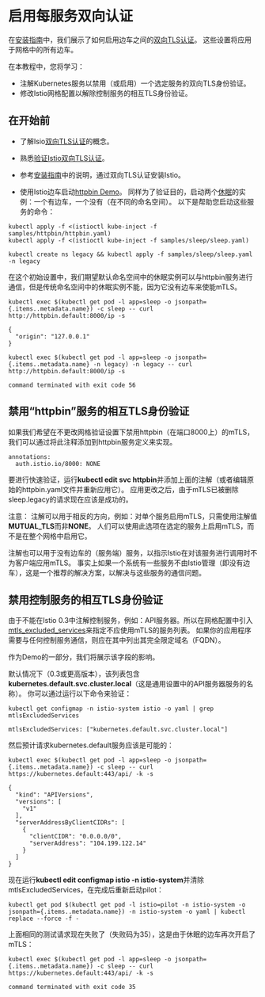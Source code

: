 # 启用每服务双向认证

在[安装指南](../../setup/install-kubernetes.md)中，我们展示了如何启用边车之间的[双向TLS认证](../../concepts/security/mutual-tls.md)。 这些设置将应用于网格中的所有边车。

在本教程中，您将学习：

* 注解Kubernetes服务以禁用（或启用）一个选定服务的双向TLS身份验证。
* 修改Istio网格配置以解除控制服务的相互TLS身份验证。

## 在开始前

* 了解Isio[双向TLS认证](../../concepts/security/mutual-tls.md)的概念。

* 熟悉[验证Istio双向TLS认证](./mutual-tls.md)。

* 参考[安装指南](../../setup/kubernetes/index.md)中的说明，通过双向TLS认证安装Istio。

* 使用Istio边车启动[httpbin Demo](https://github.com/istio/istio/tree/master/samples/httpbin)。 同样为了验证目的，启动两个[休眠](https://github.com/istio/istio/tree/master/samples/sleep)的实例：一个有边车，一个没有（在不同的命名空间）。 以下是帮助您启动这些服务的命令：


```
kubectl apply -f <(istioctl kube-inject -f samples/httpbin/httpbin.yaml)
kubectl apply -f <(istioctl kube-inject -f samples/sleep/sleep.yaml)

kubectl create ns legacy && kubectl apply -f samples/sleep/sleep.yaml -n legacy
```

在这个初始设置中，我们期望默认命名空间中的休眠实例可以与httpbin服务进行通信，但是传统命名空间中的休眠实例不能，因为它没有边车来使能mTLS。


```
kubectl exec $(kubectl get pod -l app=sleep -o jsonpath={.items..metadata.name}) -c sleep -- curl http://httpbin.default:8000/ip -s
```


```
{
  "origin": "127.0.0.1"
}
```


```
kubectl exec $(kubectl get pod -l app=sleep -o jsonpath={.items..metadata.name} -n legacy) -n legacy -- curl http://httpbin.default:8000/ip -s
```


```
command terminated with exit code 56
```

## 禁用“httpbin”服务的相互TLS身份验证

如果我们希望在不更改网格验证设置下禁用httpbin（在端口8000上）的mTLS，我们可以通过将此注释添加到httpbin服务定义来实现。


```
annotations:
  auth.istio.io/8000: NONE
```

要进行快速验证，运行**kubectl edit svc httpbin**并添加上面的注解（或者编辑原始的httpbin.yaml文件并重新应用它）。 应用更改之后，由于mTLS已被删除sleep.legacy的请求现在应该是成功的。

注意：
注解可以用于相反的方向，例如：对单个服务启用mTLS，只需使用注解值**MUTUAL_TLS**而非**NONE**。 人们可以使用此选项在选定的服务上启用mTLS，而不是在整个网格中启用它。

注解也可以用于没有边车的（服务端）服务，以指示Istio在对该服务进行调用时不为客户端应用mTLS。 事实上如果一个系统有一些服务不由Istio管理（即没有边车），这是一个推荐的解决方案，以解决与这些服务的通信问题。

## 禁用控制服务的相互TLS身份验证
由于不能在Istio 0.3中注解控制服务，例如：API服务器。所以在网格配置中引入[mtls_excluded_services](https://github.com/istio/api/blob/master/mesh/v1alpha1/config.proto#L200:19)来指定不应使用mTLS的服务列表。 如果你的应用程序需要与任何控制服务通信，则应在其中列出其完全限定域名（FQDN）。

作为Demo的一部分，我们将展示该字段的影响。

默认情况下（0.3或更高版本），该列表包含**kubernetes.default.svc.cluster.local**（这是通用设置中的API服务器服务的名称）。 你可以通过运行以下命令来验证：


```
kubectl get configmap -n istio-system istio -o yaml | grep mtlsExcludedServices
```


```
mtlsExcludedServices: ["kubernetes.default.svc.cluster.local"]
```

然后预计请求kubernetes.default服务应该是可能的：


```
kubectl exec $(kubectl get pod -l app=sleep -o jsonpath={.items..metadata.name}) -c sleep -- curl https://kubernetes.default:443/api/ -k -s
```


```
{
  "kind": "APIVersions",
  "versions": [
    "v1"
  ],
  "serverAddressByClientCIDRs": [
    {
      "clientCIDR": "0.0.0.0/0",
      "serverAddress": "104.199.122.14"
    }
  ]
}
```

现在运行**kubectl edit configmap istio -n istio-system**并清除mtlsExcludedServices，在完成后重新启动pilot：


```
kubectl get pod $(kubectl get pod -l istio=pilot -n istio-system -o jsonpath={.items..metadata.name}) -n istio-system -o yaml | kubectl replace --force -f -
```

上面相同的测试请求现在失败了（失败码为35），这是由于休眠的边车再次开启了mTLS：


```
kubectl exec $(kubectl get pod -l app=sleep -o jsonpath={.items..metadata.name}) -c sleep -- curl https://kubernetes.default:443/api/ -k -s
```


```
command terminated with exit code 35
```

